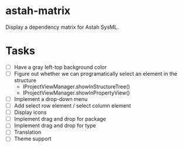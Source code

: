# astah-matrix
Display a dependency matrix for Astah SysML.

# Tasks

- [ ] Have a gray left-top background color
- [ ] Figure out whether we can programatically select an element in the structure
  - IProjectViewManager.showInStructureTree()
  - IProjectViewManager.showInPropertyView()
- [ ] Implement a drop-down menu 
- [ ] Add select row element / select column element
- [ ] Display icons
- [ ] Implement drag and drop for package
- [ ] Implement drag and drop for type
- [ ] Translation
- [ ] Theme support